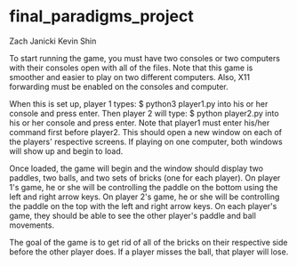 # final_paradigms_project
Zach Janicki
Kevin Shin

To start running the game, you must have two consoles or two computers with their consoles 
open with all of the files. Note that this game is smoother and easier to play on two 
different computers. Also, X11 forwarding must be enabled on the consoles and computer.

When this is set up,  player 1 types: $ python3 player1.py into his or her console and press
enter. Then player 2 will type: $ python player2.py into his or her console and press enter.
Note that player1 must enter his/her command first before player2.
This should open a new window on each of the players' respective screens. If playing on one
computer, both windows will show up and begin to load.

Once loaded, the game will begin and the window should display two paddles, two balls, and two
sets of bricks (one for each player). On player 1's game, he or she will be controlling the paddle
on the bottom using the left and right arrow keys. On player 2's game, he or she will be
controlling the paddle on the top with the left and right arrow keys. On each player's game,
they should be able to see the other player's paddle and ball movements. 

The goal of the game is to get rid of all of the bricks on their respective side before the 
other player does. If a player misses the ball, that player will lose.
